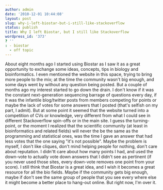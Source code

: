 ```yaml
---
author: admin
date: '2010-12-01 10:44:08'
layout: post
slug: why-i-left-biostar-but-i-still-like-stackoverflow
status: publish
title: Why I left Biostar, but I still like Stackoverflow
wordpress_id: '373'
? ''
: - biostar
  - off topic
---
```


About eight months ago I started using Biostar as I saw it as a great
opportunity to exchange some ideas, concepts, tips in biology and
bioinformatics. I even mentioned the website in this space, trying to
bring more people to the mix; at the time the community wasn't big
enough, and some days went by without any question being posted. But a
couple of months ago my interest started to go down the drain. I don't
know if it was the constant next-generation sequencing barrage of
questions every day, if it was the infantile blog/twitter posts from
members competing for points or maybe the lack of votes for some answers
that I posted (that's selfish on my part, I admit). But at some point it
seemed that the website turned into a competition of CVs or knowledge,
very different from what I could see in different Stackoverflow
spin-offs or in the main site. I guess the turning-point, or the moment
I realized that the scientific community (at least in bioinformatics and
related fields) will never the be the same as the programming and
statistical ones, was the time I gave an answer that had less votes that
the one saying "it's not possible". Maybe the problem is myself, I don't
like cliques, don't mind helping people for nothing, don't care about
reputation. I didn'tt care about how many points I had, and used the
down-vote to actually vote down answers that I didn't see as pertinent
(if you never used those sites, every down-vote removes one point from
your score). I still think that Biostar is a great idea, and I wish it
becomes a great resource for all the bio fields. Maybe if the community
gets big enough, maybe if don't see the same group of people that you
see every where else it might become a better place to hang-out online.
But right now, I'm over it.
